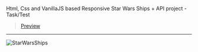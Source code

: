 Html, Css and VanillaJS based Responsive Star Wars Ships + API project - Task/Test
> [Preview](https://r4nd3l.github.io/StarWarsShips/)
---

![StarWarsShips](https://github.com/r4nd3l/StarWarsShips/blob/master/img/sample.gif)
